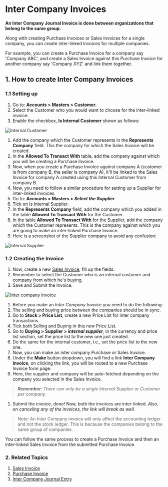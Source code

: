 <!-- add-breadcrumbs -->

# Inter Company Invoices

**An Inter Company Journal Invoice is done between organizations that belong to the same group.**

Along with creating Purchase Invoices or Sales Invoices for a single company, you can create inter-linked invoices for multiple companies.

For example, you can create a Purchase Invoice for a company say 'Company ABC', and create a Sales Invoice against this Purchase Invoice for another company say 'Company XYZ' and link them together.

## 1. How to create Inter Company Invoices

### 1.1 Setting up
1. Go to: **Accounts > Masters > Customer**.
1. Select the Customer who you would want to choose for the inter-linked invoice.
1. Enable the checkbox, **Is Internal Customer** shown as follows:

 <img class="screenshot" alt="Internal Customer" src="{{docs_base_url}}/v12/assets/img/accounts/make-internal-customer.png">

1. Add the company which the Customer represents in the **Represents Company** field. This the company for which the Sales Invoice will be created.
1. In the **Allowed To Transact With** table, add the company against which you will be creating a Purchase Invoice. 
1. Now, when you create a Purchase Invoice against company A (customer is from company B, the seller is company A), it'll be linked to the Sales Invoice for company A created using this Internal Customer from company B.
1. Now, you need to follow a similar procedure for setting up a Supplier for inter-linked invoices.
1. Go to: **Accounts > Masters > *Select the Supplier***
1. Tick on Is Internal Supplier.
1. In the **Represents Company** field, add the company which you added in the table **Allowed To Transact With** for the Customer.
1. In the table **Allowed To Transact With** for the Supplier, add the company which the Customer represents. This is the company against which you are going to make an inter-linked Purchase Invoice.
1. Here is a screenshot of the Supplier company to avoid any confusion:

 <img class="screenshot" alt="Internal Supplier" src="{{docs_base_url}}/v12/assets/img/accounts/make-internal-supplier.png">

### 1.2 Creating the Invoice
1. Now, create a new [Sales Invoice](/docs/user/manual/en/accounts/sales-invoice), fill up the fields.
1. Remember to select the Customer who is an internal customer and company from which he's buying.
1. Save and Submit the Invoice.

 <img class="screenshot" alt="Inter company invoice" src="{{docs_base_url}}/v12/assets/img/accounts/make-inter-company-invoice.png">

1. Before you make an *Inter Company Invoice* you need to do the following:
 1. The selling and buying price between the companies should be in sync.
 1. Go to **Stock > Price List**, create a new Price List for inter company transactions.
 1. Tick both Selling and Buying in this new Price List.
 1. Go to **Buying > Supplier > *internal supplier***, in the currency and price list section, set the price list to the new one just created.
 1. Do the same for the internal customer, i.e., set the price list to the new one.
 1. Now, you can make an inter company Purchase or Sales Invoice.
1. Under the **Make** button dropdown, you will find a link **Inter Company Invoice**, on clicking the link, you will be routed to a new Purchase Invoice form page.
1. Here, the supplier and company will be auto-fetched depending on the company you selected in the Sales Invoice.
> ***Remember**: There can only be a single Internal Supplier or Customer per company.*
1. Submit the invoice, done! Now, both the invoices are inter-linked. *Also, on canceling any of the invoices, the link will break as well.*

> Note: An Inter Company invoice will only affect the accounting ledger and not the stock ledger. This is because the companies belong to the same group of companies.

You can follow the same process to create a Purchase Invoice and then an inter-linked Sales Invoice from the submitted Purchase Invoice.

### 2. Related Topics
1. [Sales Invoice](/docs/user/manual/en/accounts/sales-invoice)
1. [Purchase Invoice](/docs/user/manual/en/accounts/purchase-invoice)
1. [Inter Company Journal Entry](/docs/user/manual/en/accounts/inter-company-journal-entry)
